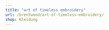```yaml
---
title: "art of timeless embroidery"
url: /brentwood/art-of-timeless-embroidery/
shop: Kleidung
---
```

